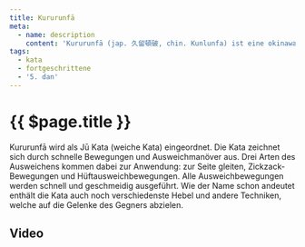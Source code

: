 ```yaml
---
title: Kururunfā
meta:
  - name: description 
    content: 'Kururunfā (jap. 久留頓破, chin. Kunlunfa) ist eine okinawanische Kata des Karate der Strömung Shōrei-Ryū. Kururunfā geht auf eine chinesische Form namens Kun Lu zurück. Sie wird auch Kururun-Ha genannt. Kururun bedeutet beständig, Ha bedeutet brechen. Der chinesische Name der Kata nennt die Kampfkunst, die im buddhistischen Kloster auf dem Berg Kun Lun trainiert wurde. Der japanische Name soll auf eine Bergwächterin mit Namen Yama Gamae zurückzuführen sein.' 
tags:
  - kata
  - fortgeschrittene
  - '5. dan'
---
```


# {{ $page.title }}

<ShowDescription />

Kururunfā wird als Jū Kata (weiche Kata) eingeordnet. Die Kata zeichnet sich durch schnelle Bewegungen und Ausweichmanöver aus. Drei Arten des Ausweichens kommen dabei zur Anwendung: zur Seite gleiten, Zickzack-Bewegungen und Hüftausweichbewegungen. Alle Ausweichbewegungen werden schnell und geschmeidig ausgeführt. Wie der Name schon andeutet enthält die Kata auch noch verschiedenste Hebel und andere Techniken, welche auf die Gelenke des Gegners abzielen.

## Video

<YouTube videoid="tpoJ4-6L1Wc" />